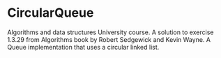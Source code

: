 # CircularQueue

Algorithms and data structures University course. A solution to exercise 1.3.29 from Algorithms book by Robert Sedgewick and Kevin Wayne. A Queue implementation that uses a circular linked list.